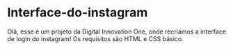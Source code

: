 # Interface-do-instagram
 Olá, esse é um projeto da Digital Innovation One, onde recriamos a interface de login do instagram! Os requisitos são HTML e CSS básico.
